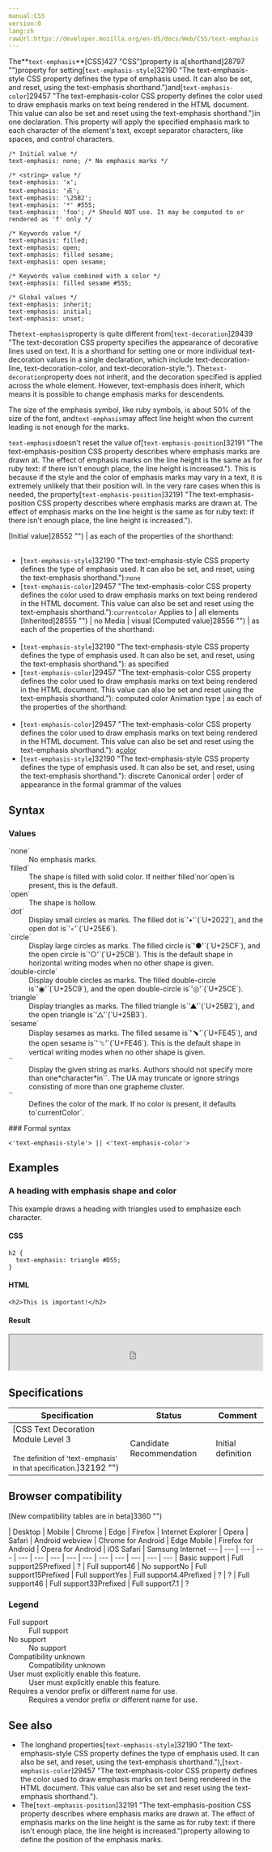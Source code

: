 ```yaml
---
manual:CSS
version:0
lang:zh
rawUrl:https://developer.mozilla.org/en-US/docs/Web/CSS/text-emphasis
---
```






The**`text-emphasis`**[CSS]427 "CSS")property is a[shorthand]28797 "")property for setting[`text-emphasis-style`]32190 "The text-emphasis-style CSS property defines the type of emphasis used. It can also be set, and reset, using the text-emphasis shorthand.")and[`text-emphasis-color`]29457 "The text-emphasis-color CSS property defines the color used to draw emphasis marks on text being rendered in the HTML document. This value can also be set and reset using the text-emphasis shorthand.")in one declaration. This property will apply the specified emphasis mark to each character of the element&#39;s text, except separator characters, like spaces, and control characters.


```
/* Initial value */
text-emphasis: none; /* No emphasis marks */

/* <string> value */
text-emphasis: 'x';
text-emphasis: '点';
text-emphasis: '\25B2';
text-emphasis: '*' #555;
text-emphasis: 'foo'; /* Should NOT use. It may be computed to or rendered as 'f' only */

/* Keywords value */
text-emphasis: filled;
text-emphasis: open;
text-emphasis: filled sesame;
text-emphasis: open sesame;

/* Keywords value combined with a color */
text-emphasis: filled sesame #555;

/* Global values */
text-emphasis: inherit;
text-emphasis: initial;
text-emphasis: unset;
```


The`text-emphasis`property is quite different from[`text-decoration`]29439 "The text-decoration CSS property specifies the appearance of decorative lines used on text. It is a shorthand for setting one or more individual text-decoration values in a single declaration, which include text-decoration-line, text-decoration-color, and text-decoration-style."). The`text-decoration`property does not inherit, and the decoration specified is applied across the whole element. However, text-emphasis does inherit, which means it is possible to change emphasis marks for descendents.



The size of the emphasis symbol, like ruby symbols, is about 50% of the size of the font, and`text-emphasis`may affect line height when the current leading is not enough for the marks.



`text-emphasis`doesn&#39;t reset the value of[`text-emphasis-position`]32191 "The text-emphasis-position CSS property describes where emphasis marks are drawn at. The effect of emphasis marks on the line height is the same as for ruby text: if there isn't enough place, the line height is increased."). This is because if the style and the color of emphasis marks may vary in a text, it is extremely unlikely that their position will. In the very rare cases when this is needed, the property[`text-emphasis-position`]32191 "The text-emphasis-position CSS property describes where emphasis marks are drawn at. The effect of emphasis marks on the line height is the same as for ruby text: if there isn't enough place, the line height is increased.").



[Initial value]28552 "") | as each of the properties of the shorthand:<br></br>
* [`text-emphasis-style`]32190 "The text-emphasis-style CSS property defines the type of emphasis used. It can also be set, and reset, using the text-emphasis shorthand."):`none`
* [`text-emphasis-color`]29457 "The text-emphasis-color CSS property defines the color used to draw emphasis marks on text being rendered in the HTML document. This value can also be set and reset using the text-emphasis shorthand."):`currentcolor` 
Applies to | all elements 
[Inherited]28555 "") | no 
Media | visual 
[Computed value]28556 "") | as each of the properties of the shorthand:<br></br>
* [`text-emphasis-style`]32190 "The text-emphasis-style CSS property defines the type of emphasis used. It can also be set, and reset, using the text-emphasis shorthand."): as specified
* [`text-emphasis-color`]29457 "The text-emphasis-color CSS property defines the color used to draw emphasis marks on text being rendered in the HTML document. This value can also be set and reset using the text-emphasis shorthand."): computed color 
Animation type | as each of the properties of the shorthand:<br></br>
* [`text-emphasis-color`]29457 "The text-emphasis-color CSS property defines the color used to draw emphasis marks on text being rendered in the HTML document. This value can also be set and reset using the text-emphasis shorthand."): a[color](%4569#Interpolation "Values of the <color> CSS data type are interpolated on each of their red, green, blue components, each handled as a real, floating-point number. Note that interpolation of colors happens in the alpha-premultiplied sRGBA color space to prevent unexpected grey colors to appear.")
* [`text-emphasis-style`]32190 "The text-emphasis-style CSS property defines the type of emphasis used. It can also be set, and reset, using the text-emphasis shorthand."): discrete 
Canonical order | order of appearance in the formal grammar of the values 


## Syntax<a name="Syntax"></a>

### Values<a name="Values"></a>
<dl><dt id=''>`none`</dt><dd>No emphasis marks.</dd><dt id=''>`filled`</dt><dd>The shape is filled with solid color. If neither`filled`nor`open`is present, this is the default.</dd><dt id=''>`open`</dt><dd>The shape is hollow.</dd><dt id=''>`dot`</dt><dd>Display small circles as marks. The filled dot is`'•'`(`U+2022`), and the open dot is`'◦'`(`U+25E6`).</dd><dt id=''>`circle`</dt><dd>Display large circles as marks. The filled circle is`'●'`(`U+25CF`), and the open circle is`'○'`(`U+25CB`). This is the default shape in horizontal writing modes when no other shape is given.</dd><dt id=''>`double-circle`</dt><dd>Display double circles as marks. The filled double-circle is`'◉'`(`U+25C9`), and the open double-circle is`'◎'`(`U+25CE`).</dd><dt id=''>`triangle`</dt><dd>Display triangles as marks. The filled triangle is`'▲'`(`U+25B2`), and the open triangle is`'△'`(`U+25B3`).</dd><dt id=''>`sesame`</dt><dd>Display sesames as marks. The filled sesame is`'﹅'`(`U+FE45`), and the open sesame is`'﹆'`(`U+FE46`). This is the default shape in vertical writing modes when no other shape is given.</dd><dt id=''>`<string>`</dt><dd>Display the given string as marks. Authors should not specify more than one*character*in`<string>`. The UA may truncate or ignore strings consisting of more than one grapheme cluster.</dd><dt id=''>`<color>`</dt><dd>Defines the color of the mark. If no color is present, it defaults to`currentColor`.</dd></dl>
### Formal syntax<a name="Formal_syntax"></a>

```
<'text-emphasis-style'> || <'text-emphasis-color'>

```

## Examples<a name="Examples"></a>

### A heading with emphasis shape and color<a name="A_heading_with_emphasis_shape_and_color"></a>


This example draws a heading with triangles used to emphasize each character.


#### CSS<a name="CSS"></a>

```
h2 {
  text-emphasis: triangle #D55;
}
```

#### HTML<a name="HTML"></a>

```
<h2>This is important!</h2>
```

#### Result<a name="Result"></a>


<iframe src='https://mdn.mozillademos.org/en-US/docs/Web/CSS/text-emphasis$samples/A_heading_with_emphasis_shape_and_color?revision=1370525' width='500' height='70'></iframe>



## Specifications<a name="Specifications"></a>

Specification | Status | Comment 
 ---  |  ---  |  ---  | 
[CSS Text Decoration Module Level 3<br></br><small>The definition of &#39;text-emphasis&#39; in that specification.</small>]32192 "") | Candidate Recommendation | Initial definition 


## Browser compatibility<a name="Browser_compatibility"></a>
[New compatibility tables are in beta<i></i>]3360 "")

 | <abbr>Desktop<i></i></abbr> | <abbr>Mobile<i></i></abbr> 
 | <abbr>Chrome<i></i></abbr> | <abbr>Edge<i></i></abbr> | <abbr>Firefox<i></i></abbr> | <abbr>Internet Explorer<i></i></abbr> | <abbr>Opera<i></i></abbr> | <abbr>Safari<i></i></abbr> | <abbr>Android webview<i></i></abbr> | <abbr>Chrome for Android<i></i></abbr> | <abbr>Edge Mobile<i></i></abbr> | <abbr>Firefox for Android<i></i></abbr> | <abbr>Opera for Android<i></i></abbr> | <abbr>iOS Safari<i></i></abbr> | <abbr>Samsung Internet<i></i></abbr> 
 ---  |  ---  |  ---  |  ---  |  ---  |  ---  |  ---  |  ---  |  ---  |  ---  |  ---  |  ---  |  ---  |  ---  | 
Basic support | <abbr>Full support</abbr>25<abbr>Prefixed<i></i></abbr> | <abbr>?</abbr> | <abbr>Full support</abbr>46 | <abbr>No support</abbr>No | <abbr>Full support</abbr>15<abbr>Prefixed<i></i></abbr> | <abbr>Full support</abbr>Yes | <abbr>Full support</abbr>4.4<abbr>Prefixed<i></i></abbr> | <abbr>?</abbr> | <abbr>?</abbr> | <abbr>Full support</abbr>46 | <abbr>Full support</abbr>33<abbr>Prefixed<i></i></abbr> | <abbr>Full support</abbr>7.1 | <abbr>?</abbr> 


### Legend<a name="Legend"></a>
<dl><dt id=''><abbr>Full support</abbr></dt><dd>Full support</dd><dt id=''><abbr>No support</abbr></dt><dd>No support</dd><dt id=''><abbr>Compatibility unknown</abbr></dt><dd>Compatibility unknown</dd><dt id=''><abbr>User must explicitly enable this feature.<i></i></abbr></dt><dd>User must explicitly enable this feature.</dd><dt id=''><abbr>Requires a vendor prefix or different name for use.<i></i></abbr></dt><dd>Requires a vendor prefix or different name for use.</dd></dl>

## See also<a name="See_also"></a>

* The longhand properties[`text-emphasis-style`]32190 "The text-emphasis-style CSS property defines the type of emphasis used. It can also be set, and reset, using the text-emphasis shorthand."),[`text-emphasis-color`]29457 "The text-emphasis-color CSS property defines the color used to draw emphasis marks on text being rendered in the HTML document. This value can also be set and reset using the text-emphasis shorthand.").
* The[`text-emphasis-position`]32191 "The text-emphasis-position CSS property describes where emphasis marks are drawn at. The effect of emphasis marks on the line height is the same as for ruby text: if there isn't enough place, the line height is increased.")property allowing to define the position of the emphasis marks.



